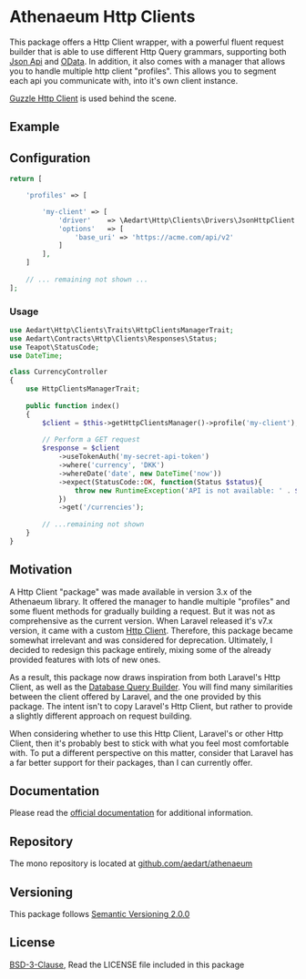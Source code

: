 # Athenaeum Http Clients

This package offers a Http Client wrapper, with a powerful fluent request builder that is able to use different Http Query grammars, supporting both [Json Api](https://jsonapi.org/) and [OData](https://www.odata.org/).
In addition, it also comes with a manager that allows you to handle multiple http client "profiles".
This allows you to segment each api you communicate with, into it's own client instance.

[Guzzle Http Client](http://docs.guzzlephp.org/en/stable/index.html) is used behind the scene.

## Example

## Configuration


```php
return [

    'profiles' => [

        'my-client' => [
            'driver'    => \Aedart\Http\Clients\Drivers\JsonHttpClient::class,
            'options'   => [
                'base_uri' => 'https://acme.com/api/v2'
            ]
        ],
    ]
    
    // ... remaining not shown ...
];
```

### Usage

```php
use Aedart\Http\Clients\Traits\HttpClientsManagerTrait;
use Aedart\Contracts\Http\Clients\Responses\Status;
use Teapot\StatusCode;
use DateTime;

class CurrencyController
{
    use HttpClientsManagerTrait;
    
    public function index()
    {
        $client = $this->getHttpClientsManager()->profile('my-client');
        
        // Perform a GET request
        $response = $client
            ->useTokenAuth('my-secret-api-token')
            ->where('currency', 'DKK')
            ->whereDate('date', new DateTime('now'))
            ->expect(StatusCode::OK, function(Status $status){
                throw new RuntimeException('API is not available: ' . $status);
            })
            ->get('/currencies');
        
        // ...remaining not shown
    }
}
```

## Motivation

A Http Client "package" was made available in version 3.x of the Athenaeum library.
It offered the manager to handle multiple "profiles" and some fluent methods for gradually building a request.
But it was not as comprehensive as the current version.
When Laravel released it's v7.x version, it came with a custom [Http Client](https://laravel.com/docs/7.x/http-client#introduction).
Therefore, this package became somewhat irrelevant and was considered for deprecation.
Ultimately, I decided to redesign this package entirely, mixing some of the already provided features with lots of new ones.

As a result, this package now draws inspiration from both Laravel's Http Client, as well as the [Database Query Builder](https://laravel.com/docs/7.x/queries#introduction).
You will find many similarities between the client offered by Laravel, and the one provided by this package.
The intent isn't to copy Laravel's Http Client, but rather to provide a slightly different approach on request building.

When considering whether to use this Http Client, Laravel's or other Http Client, then it's probably best to stick with what you feel most comfortable with. 
To put a different perspective on this matter, consider that Laravel has a far better support for their packages, than I can currently offer.

## Documentation

Please read the [official documentation](https://aedart.github.io/athenaeum/) for additional information.

## Repository

The mono repository is located at [github.com/aedart/athenaeum](https://github.com/aedart/athenaeum)

## Versioning

This package follows [Semantic Versioning 2.0.0](http://semver.org/)

## License

[BSD-3-Clause](http://spdx.org/licenses/BSD-3-Clause), Read the LICENSE file included in this package
